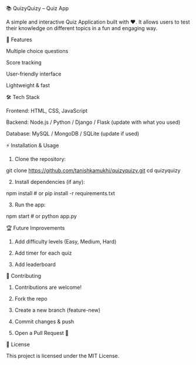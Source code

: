 📚 QuizyQuizy – Quiz App

A simple and interactive Quiz Application built with ❤️.
It allows users to test their knowledge on different topics in a fun and engaging way.

🚀 Features

Multiple choice questions

Score tracking

User-friendly interface

Lightweight & fast

🛠️ Tech Stack

Frontend: HTML, CSS, JavaScript

Backend: Node.js / Python / Django / Flask (update with what you used)

Database: MySQL / MongoDB / SQLite (update if used)

⚡ Installation & Usage

1. Clone the repository:

git clone https://github.com/tanishkamukhi/quizyquizy.git
cd quizyquizy


2. Install dependencies (if any):

npm install   # or pip install -r requirements.txt


3. Run the app:

npm start     # or python app.py

🏆 Future Improvements

1. Add difficulty levels (Easy, Medium, Hard)

2. Add timer for each quiz

3. Add leaderboard

🤝 Contributing

1. Contributions are welcome!

2. Fork the repo

3. Create a new branch (feature-new)

4. Commit changes & push

5. Open a Pull Request 🎉

📜 License

This project is licensed under the MIT License.

